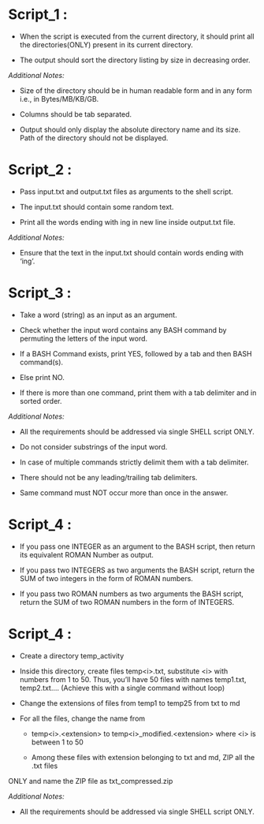 ﻿# Script_1 :

- When the script is executed from the current directory, it should print all the directories(ONLY) present in its current directory.

- The output should sort the directory listing by size in decreasing order.

_Additional Notes:_

- Size of the directory should be in human readable form and in any form i.e., in Bytes/MB/KB/GB.

- Columns should be tab separated.

- Output should only display the absolute directory name and its size. Path of the directory should not be displayed.

# Script_2 :

- Pass input.txt and output.txt files as arguments to the shell script.

- The input.txt should contain some random text.

- Print all the words ending with ing in new line inside output.txt file.

_Additional Notes:_

- Ensure that the text in the input.txt should contain words ending with ‘ing’.

# Script_3 :

- Take a word (string) as an input as an argument.

- Check whether the input word contains any BASH command by permuting the letters of the input word.

- If a BASH Command exists, print YES, followed by a tab and then BASH command(s).

- Else print NO.

- If there is more than one command, print them with a tab delimiter and in sorted order.

_Additional Notes:_

- All the requirements should be addressed via single SHELL script ONLY.

- Do not consider substrings of the input word.

- In case of multiple commands strictly delimit them with a tab delimiter.

- There should not be any leading/trailing tab delimiters.

- Same command must NOT occur more than once in the answer.

# Script_4 :

- If you pass one INTEGER as an argument to the BASH script, then return its equivalent ROMAN Number as output.

- If you pass two INTEGERS as two arguments the BASH script, return the SUM of two integers in the form of ROMAN numbers.

- If you pass two ROMAN numbers as two arguments the BASH script, return the SUM of two ROMAN numbers in the form of INTEGERS.

# Script_4 :

- Create a directory temp_activity

- Inside this directory, create files temp\<i>.txt, substitute \<i> with numbers from 1 to 50. Thus, you’ll have 50 files with names temp1.txt, temp2.txt.... (Achieve this with a single command without loop)

- Change the extensions of files from temp1 to temp25 from txt to md

- For all the files, change the name from

  - temp\<i>.\<extension> to temp\<i>\_modified.\<extension> where \<i> is between 1 to 50

  - Among these files with extension belonging to txt and md, ZIP all the .txt files

ONLY and name the ZIP file as txt_compressed.zip

_Additional Notes:_

- All the requirements should be addressed via single SHELL script ONLY.
